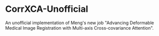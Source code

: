 # CorrXCA-Unofficial
An unofficial implementation of Meng's new job "Advancing Deformable Medical Image Registration with Multi-axis Cross-covariance Attention".
